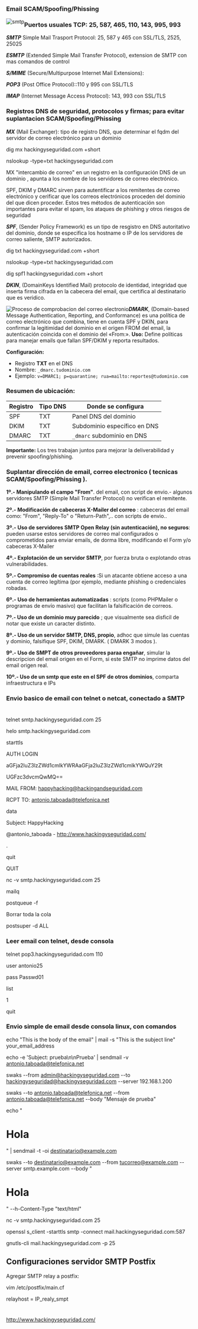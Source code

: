 ### Email SCAM/Spoofing/Phissing


<img style="float:left" alt="smtp " src="https://github.com/hackingyseguridad/email/blob/main/smtp.png">


### Puertos usuales TCP:  25, 587, 465, 110, 143, 995, 993

***SMTP*** Simple Mail Trasport Protocol: 25, 587 y 465 con SSL/TLS, 2525, 25025 

***ESMTP*** (Extended Simple Mail Transfer Protocol), extension de SMTP con mas comandos de control

***S/MIME*** (Secure/Multipurpose Internet Mail Extensions): 

***POP3*** (Post Office Protocol)::110 y 995 con SSL/TLS

***IMAP***  (Internet Message Access Protocol): 143, 993 con SSL/TLS


### Registros DNS de seguridad, protocolos y firmas; para evitar suplantacion SCAM/Spoofing/Phissing

***MX*** (Mail Exchanger): tipo de registro DNS, que determinar el fqdm del servidor de correo electrónico para un dominio

dig mx hackingyseguridad.com +short

nslookup -type=txt hackingyseguridad.com 

MX "intercambio de correo" en un registro en la configuración DNS  de un dominio , apunta a los nombre de los servidores de correo electrónico. 

SPF, DKIM y DMARC sirven para autentificar a los remitentes de correo electrónico y cerificar que los correos electrónicos proceden del dominio del que dicen proceder. Estos tres métodos de autenticación son importantes para evitar el spam, los ataques de phishing y otros riesgos de seguridad 

***SPF***, (Sender Policy Framework) es un tipo de resgistro en DNS autoritativo del dominio, donde se especifica los hostname o IP de los servidores de correo saliente, SMTP autorizados.

dig txt hackingyseguridad.com +short

nslookup -type=txt hackingyseguridad.com

dig spf1 hackingyseguridad.com +short

***DKIN***, (DomainKeys Identified Mail) protocolo de identidad, integridad que inserta firma cifrada en la cabecera del email, que certifica al destinatario que es veridico.

<img style="float:left" alt="Proceso de comprobacion del correo electronio " src="https://github.com/hackingyseguridad/email/blob/main/correo.png">

***DMARK***,  (Domain-based Message Authentication, Reporting, and Conformance) es una política de correo electrónico que combina, tiene en cuenta SPF y DKIN, para confirmar la legitimidad del dominio en el origen FROM del email, la autenticación coincida con el dominio del «From:». 
**Uso:** Define políticas para manejar emails que fallan SPF/DKIM y reporta resultados.

**Configuración:**
- Registro **TXT** en el DNS
- Nombre: `_dmarc.tudominio.com`
- Ejemplo: `v=DMARC1; p=quarantine; rua=mailto:reportes@tudominio.com`

### **Resumen de ubicación:**
| Registro | Tipo DNS | Donde se configura |
|----------|----------|-------------------|
| SPF | TXT | Panel DNS del dominio |
| DKIM | TXT | Subdominio específico en DNS |
| DMARC | TXT | `_dmarc` subdominio en DNS |

**Importante:** Los tres trabajan juntos para mejorar la deliverabilidad y prevenir spoofing/phishing.





### Suplantar dirección de email, correo electronico ( tecnicas SCAM/Spoofing/Phissing ).

**1º.- Manipulando el campo "From"**. del email, con script de envio.- algunos servidores SMTP (Simple Mail Transfer Protocol) no verifican el remitente. 

**2º.- Modificación de cabeceras X-Mailer del correo** : cabeceras del email como: "From", "Reply-To" o "Return-Path",.. con scripts de envio..  

**3º.- Uso de servidores SMTP Open Relay (sin autenticación), no seguros**: pueden usarse estos servidores de correo mal configurados o comprometidos para enviar emails, de dorma libre, modificando el Form y/o cabeceras X-Mailer

**4º.- Explotación de un servidor SMTP**, por fuerza bruta o explotando otras vulnerabilidades.

**5º.- Compromiso de cuentas reales**  :Si un atacante obtiene acceso a una cuenta de correo legítima (por ejemplo, mediante phishing o credenciales robadas.

**6º.- Uso de herramientas automatizadas** : scripts (como PHPMailer o programas de envío masivo) que facilitan la falsificación de correos. 

**7º.- Uso de un dominio muy parecido** ; que visualmente sea disficil de notar que existe un caracter distinto.

**8º.- Uso de un servidor SMTP, DNS, propio**, adhoc que simule las cuentas y dominio, falsifique SPF, DKIM, DMARK. ( DMARK 3 modos ).

**9º.- Uso de SMPT de otros proveedores paraa engañar**, simular la descripcion del email origen en el Form, si este SMTP no imprime datos del email origen real. 

**10º.- Uso de un smtp que este en el SPF de otros dominios**, comparta infraestructura e IPs


### Envio basico de email con telnet o netcat, conectado a SMTP

# 

telnet smtp.hackingyseguridad.com 25

helo smtp.hackingyseguridad.com

starttls 

AUTH LOGIN

aGFja2luZ3lzZWd1cmlkYWRAaGFja2luZ3lzZWd1cmlkYWQuY29t

UGFzc3dvcmQwMQ==

MAIL FROM: <happyhacking@hackingandseguridad.com> 

RCPT TO: antonio.taboada@telefonica.net

data

Subject: HappyHacking

@antonio_taboada  - http://www.hackingyseguridad.com/ 

.

quit

QUIT

nc -v smtp.hackingyseguridad.com 25

mailq

postqueue -f

Borrar toda la cola

postsuper -d ALL

### Leer email con telnet, desde consola

telnet pop3.hackingyseguridad.com 110

user antonio25

pass Passwd01

list

1

quit


### Envio simple de email desde consola linux, con comandos

echo "This is the body of the email" | mail -s "This is the subject line" your_email_address

echo -e 'Subject: prueba\n\nPrueba' | sendmail -v antonio.taboada@telefonica.net 

swaks  --from admin@hackingyseguridad.com --to hackingyseguridad@hackingyseguridad.com --server 192.168.1.200

swaks --to antonio.taboada@telefonica.net --from antonio.taboada@telefonica.net --body "Mensaje de prueba"

echo "<html><body><h1>Hola</h1></body></html>" | sendmail -t -oi destinatario@example.com

swaks --to destinatario@example.com --from tucorreo@example.com --server smtp.example.com --body "<html><body><h1>Hola</h1></body></html>" --h-Content-Type "text/html"

nc -v smtp.hackingyseguridad.com 25

openssl s_client -starttls smtp -connect mail.hackingyseguridad.com:587

gnutls-cli mail.hackingyseguridad.com -p 25


## Configuraciones servidor SMTP Postfix

Agregar SMTP relay a postfix:

vim /etc/postfix/main.cf

relayhost = IP_realy_smpt

#

###
#
http://www.hackingyseguridad.com/
#

